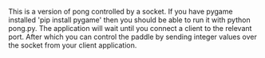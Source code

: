 This is a version of pong controlled by a socket. If you have pygame installed 'pip install pygame' then you should be able to run it with python pong.py. The application will wait until you connect a client to the relevant port. After which you can control the paddle by sending integer values over the socket from your client application.
